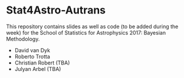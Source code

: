 # Stat4Astro-Autrans

This repository contains slides as well as code (to be added during the week) for the School of Statistics for Astrophysics 2017: Bayesian Methodology.

  * David van Dyk
  * Roberto Trotta
  * Christian Robert (TBA)
  * Julyan Arbel (TBA)